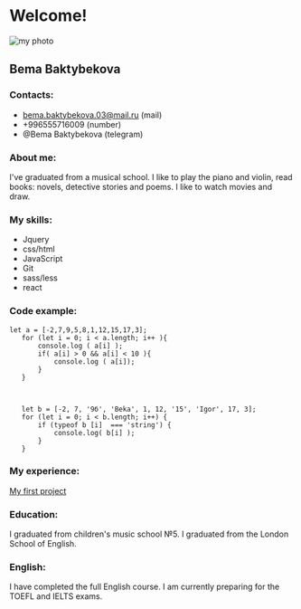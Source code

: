 # Welcome!
![my photo](https://image.winudf.com/v2/image/Y29tLk1pU3RhcnRzLlN0YXJidXR0ZXJmbHlmb3JjZWV2aWxfc2NyZWVuXzBfMTUxODUwMDYwOV8wOTg/screen-0.jpg?fakeurl=1&type=.jpg )
## Bema Baktybekova
### Contacts:
- bema.baktybekova.03@mail.ru (mail)
- +996555716009 (number)
- @Bema Baktybekova (telegram)
### About me: 
I've graduated from a musical school. I like to play the piano and violin, read books: novels, detective stories and poems. I like to watch movies and draw.
### My skills:
- Jquery
- css/html
- JavaScript
- Git
- sass/less
- react
### Code example:
```
let a = [-2,7,9,5,8,1,12,15,17,3];
   for (let i = 0; i < a.length; i++ ){
       console.log ( a[i] );
       if( a[i] > 0 && a[i] < 10 ){
           console.log ( a[i]);
       }
   }
   
   
   
   let b = [-2, 7, '9б', 'Beka', 1, 12, '15', 'Igor', 17, 3];
   for (let i = 0; i < b.length; i++) {
       if (typeof b [i]  === 'string') {
           console.log( b[i] );
       }
   }
```
### My experience: 
[My first project](http://localhost:63342/pr.1/index.html?_ijt=7jfsur7hcr84786sbe4nocn2ee)
### Education: 
I graduated from children's music school №5. I graduated from the London School of English.
### English: 
I have completed the full English course. I am currently preparing for the TOEFL and IELTS exams.           
